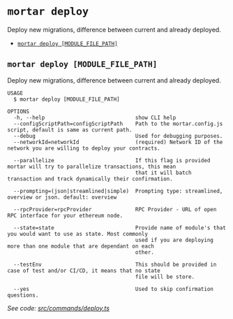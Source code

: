 `mortar deploy`
===============

Deploy new migrations, difference between current and already deployed.

* [`mortar deploy [MODULE_FILE_PATH]`](#mortar-deploy-module_file_path)

## `mortar deploy [MODULE_FILE_PATH]`

Deploy new migrations, difference between current and already deployed.

```
USAGE
  $ mortar deploy [MODULE_FILE_PATH]

OPTIONS
  -h, --help                             show CLI help
  --configScriptPath=configScriptPath    Path to the mortar.config.js script, default is same as current path.
  --debug                                Used for debugging purposes.
  --networkId=networkId                  (required) Network ID of the network you are willing to deploy your contracts.

  --parallelize                          If this flag is provided mortar will try to parallelize transactions, this mean
                                         that it will batch transaction and track dynamically their confirmation.

  --prompting=(json|streamlined|simple)  Prompting type: streamlined, overview or json. default: overview

  --rpcProvider=rpcProvider              RPC Provider - URL of open RPC interface for your ethereum node.

  --state=state                          Provide name of module's that you would want to use as state. Most commonly
                                         used if you are deploying more than one module that are dependant on each
                                         other.

  --testEnv                              This should be provided in case of test and/or CI/CD, it means that no state
                                         file will be store.

  --yes                                  Used to skip confirmation questions.
```

_See code: [src/commands/deploy.ts](https://github.com/Tenderly/mortar-tenderly/blob/v0.0.10/src/commands/deploy.ts)_
